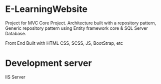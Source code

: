 # E-LearningWebsite
Project for MVC Core Project.
Architecture built with a repository pattern, Generic repository pattern using Entity framework core & SQL Server Database.

Front End Built with HTML CSS, SCSS, JS, BootStrap, etc
# Development server
IIS Server

